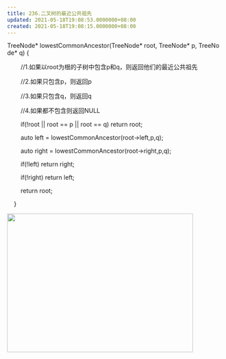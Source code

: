 ```yaml
---
title: 236.二叉树的最近公共祖先
updated: 2021-05-18T19:08:53.0000000+08:00
created: 2021-05-18T19:08:15.0000000+08:00
---
```


TreeNode\* lowestCommonAncestor(TreeNode\* root, TreeNode\* p, TreeNode\* q) {

        //1.如果以root为根的子树中包含p和q，则返回他们的最近公共祖先

        //2.如果只包含p，则返回p

        //3.如果只包含q，则返回q

        //4.如果都不包含则返回NULL

        if(!root \|\| root == p \|\| root == q) return root;

        auto left = lowestCommonAncestor(root->left,p,q);

        auto right = lowestCommonAncestor(root->right,p,q);

        if(!left) return right;

        if(!right) return left;

        return root;

    }

<img src="C:\Users\82772\AppData\Local\Temp\yifan&#39;s Notebook\pandoc/media/image1.png" style="width:4.52083in;height:3.375in" />
